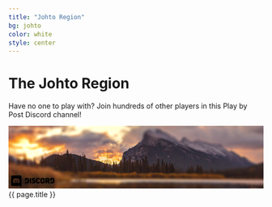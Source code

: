 ```yaml
---
title: "Johto Region"
bg: johto
color: white
style: center
---
```

# **The Johto Region**
Have no one to play with? Join hundreds of other players in this Play by Post Discord channel!


<p align="center">
<div class="banner_container">
  <a href="https://discord.gg/nSe5wpZ" target="_blank"><img src="img/johto_banner.png"></a>
  <div class="banner_text">{{ page.title }}</div>
  </div>
</p>
